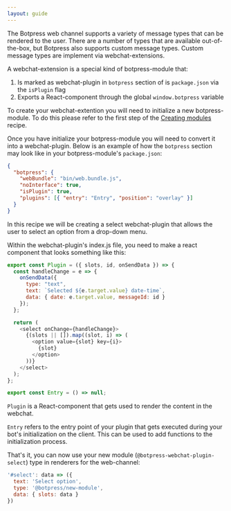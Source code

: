 ```yaml
---
layout: guide
---
```


The Botpress web channel supports a variety of message types that can be rendered to the user. There are a number of types that are available out-of-the-box, but Botpress also supports custom message types. Custom message types are implement via webchat-extensions.

A webchat-extension is a special kind of botpress-module that:
1. Is marked as webchat-plugin in `botpress` section of is `package.json` via the `isPlugin` flag
2. Exports a React-component through the global `window.botpress` variable

To create your webchat-extention you will need to initialize a new botpress-module. To do this please refer to the first step of the [Creating modules](/docs/recipes/modules) recipe.

Once you have initialize your botpress-module you will need to convert it into a webchat-plugin. Below is an example of how the `botpress` section may look like in your botpress-module's `package.json`:

```json
{
  "botpress": {
    "webBundle": "bin/web.bundle.js",
    "noInterface": true,
    "isPlugin": true,
    "plugins": [{ "entry": "Entry", "position": "overlay" }]
  }
}
```
In this recipe we will be creating a select webchat-plugin that allows the user to select an option from a drop-down menu.

Within the webchat-plugin's index.js file, you need to make a react component that looks something like this:

```js
export const Plugin = ({ slots, id, onSendData }) => {
  const handleChange = e => {
    onSendData({
      type: "text",
      text: `Selected ${e.target.value} date-time`,
      data: { date: e.target.value, messageId: id }
    });
  };

  return (
    <select onChange={handleChange}>
      {(slots || []).map((slot, i) => (
        <option value={slot} key={i}>
          {slot}
        </option>
      ))}
    </select>
  );
};

export const Entry = () => null;
```

`Plugin` is a React-component that gets used to render the content in the webchat.

`Entry` refers to the entry point of your plugin that gets executed during your bot's initialization on the client. This can be used to add functions to the initialization process.  

That's it, you can now use your new module (`@botpress-webchat-plugin-select`) type in renderers for the web-channel:

```js
'#select': data => ({
  text: 'Select option',
  type: '@botpress/new-module',
  data: { slots: data }
})
```

